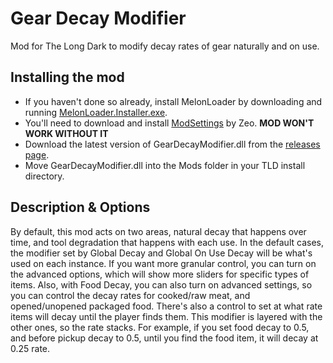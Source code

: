 # Gear Decay Modifier
Mod for The Long Dark to modify decay rates of gear naturally and on use.

## Installing the mod
* If you haven't done so already, install MelonLoader by downloading and running [MelonLoader.Installer.exe](https://github.com/HerpDerpinstine/MelonLoader/releases/latest/download/MelonLoader.Installer.exe).
* You'll need to download and install [ModSettings](https://github.com/zeobviouslyfakeacc/ModSettings/releases/download/v1.6/ModSettings.dll) by Zeo. **MOD WON'T WORK WITHOUT IT**
* Download the latest version of GearDecayModifier.dll from the [releases page]().
* Move GearDecayModifier.dll into the Mods folder in your TLD install directory.

## Description & Options
By default, this mod acts on two areas, natural decay that happens over time, and tool degradation that happens with each use. In the default cases, the modifier set by Global Decay and Global On Use Decay will be what's used on each instance.
If you want more granular control, you can turn on the advanced options, which will show more sliders for specific types of items.
Also, with Food Decay, you can also turn on advanced settings, so you can control the decay rates for cooked/raw meat, and opened/unopened packaged food.
There's also a control to set at what rate items will decay until the player finds them. This modifier is layered with the other ones, so the rate stacks. For example, if you set food decay to 0.5, and before pickup decay to 0.5, until you find the food item, it will decay at 0.25 rate.